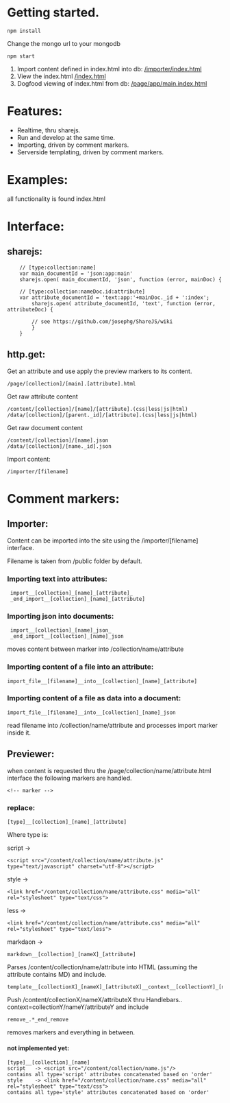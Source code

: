 # Getting started.

    npm install

Change the mongo url to your mongodb

    npm start


1. Import content defined in index.html into db:
    [/importer/index.html](http://localhost:8000/importer/index.html)
1. View the index.html
    [/index.html](http://localhost:8000/index.html)
1. Dogfood viewing of index.html from db:
    [/page/app/main.index.html](http://localhost:8000/page/app/main.index.html)


# Features:

* Realtime, thru sharejs.
* Run and develop at the same time.
* Importing, driven by comment markers.
* Serverside templating, driven by comment markers.


# Examples:

all functionality is found index.html


# Interface:

## sharejs:

        // [type:collection:name]
        var main_documentId = 'json:app:main'
        sharejs.open( main_documentId, 'json', function (error, mainDoc) {

        // [type:collection:nameDoc.id:attribute]
        var attribute_documentId = 'text:app:'+mainDoc._id + ':index';
            sharejs.open( attribute_documentId, 'text', function (error, attributeDoc) {

            // see https://github.com/josephg/ShareJS/wiki
            }
        }

## http.get:

Get an attribute and use apply the preview markers to its content.

    /page/[collection]/[main].[attribute].html


Get raw attribute content

    /content/[collection]/[name]/[attribute].(css|less|js|html)
    /data/[collection]/[parent._id]/[attribute].(css|less|js|html)

Get raw document content

    /content/[collection]/[name].json
    /data/[collection]/[name._id].json

Import content:

    /importer/[filename]


# Comment markers:

## Importer:

Content can be imported into the site using the /importer/[filename] interface.

Filename is taken from /public folder by default.

### Importing text into attributes:

     import__[collection]_[name]_[attribute]_
     _end_import__[collection]_[name]_[attribute]

### Importing json into documents:

     import__[collection]_[name]_json_
     _end_import__[collection]_[name]_json

moves content between marker into /collection/name/attribute


### Importing content of a file into an attribute:

    import_file__[filename]__into__[collection]_[name]_[attribute]


### Importing content of a file as data into a document:

    import_file__[filename]__into__[collection]_[name]_json

read filename into /collection/name/attribute and processes import marker inside it.


## Previewer:

when content is requested thru the /page/collection/name/attribute.html interface
the following markers are handled.

    <!-- marker -->

### replace:

    [type]__[collection]_[name]_[attribute]

Where type is:

script   ->

    <script src="/content/collection/name/attribute.js" type="text/javascript" charset="utf-8"></script>

style    ->

    <link href="/content/collection/name/attribute.css" media="all" rel="stylesheet" type="text/css">


less    ->

    <link href="/content/collection/name/attribute.css" media="all" rel="stylesheet" type="text/less">


markdaon ->

    markdown__[collection]_[nameX]_[attribute]

Parses /content/collection/name/attribute into HTML (assuming the attribute contains MD) and include.


    template__[collectionX]_[nameX]_[attributeX]__context__[collectionY]_[nameY]

Push /content/collectionX/nameX/attributeX thru Handlebars.. context=collectionY/nameY/attributeY and include


    remove_.*_end_remove

removes markers and everything in between.


#### not implemented yet:

    [type]__[collection]_[name]
    script   -> <script src="/content/collection/name.js"/>
    contains all type='script' attributes concatenated based on 'order'
    style    -> <link href="/content/collection/name.css" media="all" rel="stylesheet" type="text/css">
    contains all type='style' attributes concatenated based on 'order'
